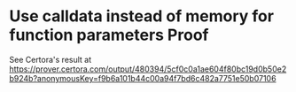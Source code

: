# Use calldata instead of memory for function parameters Proof

See Certora's result at https://prover.certora.com/output/480394/5cf0c0a1ae604f80bc19d0b50e2b924b?anonymousKey=f9b6a101b44c00a94f7bd6c482a7751e50b07106